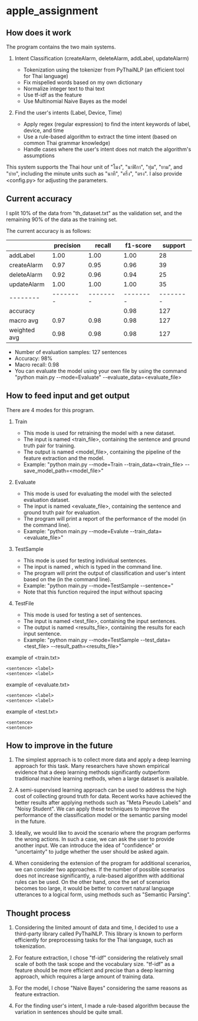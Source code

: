 # apple_assignment

## How does it work

The program contains the two main systems.

1. Intent Classification (createAlarm, deleteAlarm, addLabel, updateAlarm)

   - Tokenization using the tokenizer from PyThaiNLP (an efficient tool for Thai language)
   - Fix mispelled words based on my own dictionary
   - Normalize integer text to thai text
   - Use tf-idf as the feature
   - Use Multinomial Naive Bayes as the model

2. Find the user's intents (Label, Device, Time)
   - Apply regex (regular expression) to find the intent keywords of label, device, and time
   - Use a rule-based algorithm to extract the time intent (based on common Thai grammar knowledge)
   - Handle cases where the user's intent does not match the algorithm's assumptions

This system supports the Thai hour unit of "โมง", "นาฬิกา", "ทุ่ม", "ยาม", and "บ่าย", including the minute units such as "นาที", "ครึ่ง", "ตรง". I also provide <config.py> for adjusting the parameters.

## Current accuracy

I split 10% of the data from "th_dataset.txt" as the validation set, and the remaining 90% of the data as the training set.

The current accuracy is as follows:

|              | precision | recall   | f1-score | support  |
| ------------ | --------- | -------- | -------- | -------- |
| addLabel     | 1.00      | 1.00     | 1.00     | 28       |
| createAlarm  | 0.97      | 0.95     | 0.96     | 39       |
| deleteAlarm  | 0.92      | 0.96     | 0.94     | 25       |
| updateAlarm  | 1.00      | 1.00     | 1.00     | 35       |
| --------     | --------  | -------- | -------- | -------- |
| accuracy     |           |          | 0.98     | 127      |
| macro avg    | 0.97      | 0.98     | 0.98     | 127      |
| weighted avg | 0.98      | 0.98     | 0.98     | 127      |

- Number of evaluation samples: 127 sentences
- Accuracy: 98%
- Macro recall: 0.98
- You can evaluate the model using your own file by using the command "python main.py --mode=Evaluate" --evaluate_data=<evaluate_file>

## How to feed input and get output

There are 4 modes for this program.

1. Train

   - This mode is used for retraining the model with a new dataset.
   - The input is named <train_file>, containing the sentence and ground truth pair for training.
   - The output is named <model_file>, containing the pipeline of the feature extraction and the model.
   - Example: "python main.py --mode=Train --train_data=<train_file> --save_model_path=<model_file>"

2. Evaluate

   - This mode is used for evaluating the model with the selected evaluation dataset.
   - The input is named <evaluate_file>, containing the sentence and ground truth pair for evaluation.
   - The program will print a report of the performance of the model (in the command line).
   - Example: "python main.py --mode=Evalute --train_data=<evaluate_file>"

3. TestSample

   - This mode is used for testing individual sentences.
   - The input is named <sentence>, which is typed in the command line.
   - The program will print the output of classification and user's intent based on the <sentence> (in the command line).
   - Example: "python main.py --mode=TestSample --sentence=<sentence>"
   - Note that this function required the input without spacing

4. TestFile
   - This mode is used for testing a set of sentences.
   - The input is named <test_file>, containing the input sentences.
   - The output is named <results_file>, containing the results for each input sentence.
   - Example: "python main.py --mode=TestSample --test_data=<test_file> --result_path=<results_file>"

example of <train.txt>

```
<sentence> <label>
<sentence> <label>
```

example of <evaluate.txt>

```
<sentence> <label>
<sentence> <label>
```

example of <test.txt>

```
<sentence>
<sentence>
```

## How to improve in the future

1. The simplest approach is to collect more data and apply a deep learning approach for this task. Many researchers have shown empirical evidence that a deep learning methods significantly outperform traditional machine learning methods, when a large dataset is available.

2. A semi-supervised learning approach can be used to address the high cost of collecting ground truth for data. Recent works have achieved the better results after applying methods such as "Meta Pseudo Labels" and "Noisy Student". We can apply these techniques to improve the performance of the classification model or the semantic parsing model in the future.

3. Ideally, we would like to avoid the scenario where the program performs the wrong actions. In such a case, we can ask the user to provide another input. We can introduce the idea of "confidence" or "uncertainty" to judge whether the user should be asked again.

4. When considering the extension of the program for additional scenarios, we can consider two approaches. If the number of possible scenarios does not increase significantly, a rule-based algorithm with additional rules can be used. On the other hand, once the set of scenarios becomes too large, it would be better to convert natural language utterances to a logical form, using methods such as "Semantic Parsing".

## Thought process

1. Considering the limited amount of data and time, I decided to use a third-party library called PyThaiNLP. This library is known to perform efficiently for preprocessing tasks for the Thai language, such as tokenization.

2. For feature extraction, I chose "tf-idf" considering the relatively small scale of both the task scope and the vocabulary size. "tf-idf" as a feature should be more efficient and precise than a deep learning approach, which requires a large amount of training data.

3. For the model, I chose "Naive Bayes" considering the same reasons as feature extraction.

4. For the finding user's intent, I made a rule-based algorithm because the variation in sentences should be quite small.
